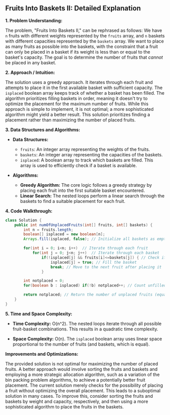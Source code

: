 ## Fruits Into Baskets II: Detailed Explanation

**1. Problem Understanding:**

The problem, "Fruits Into Baskets II,"  can be rephrased as follows:  We have `n` fruits with different weights represented by the `fruits` array, and `n` baskets with different capacities represented by the `baskets` array.  We want to place as many fruits as possible into the baskets, with the constraint that a fruit can only be placed in a basket if its weight is less than or equal to the basket's capacity.  The goal is to determine the number of fruits that *cannot* be placed in any basket.

**2. Approach / Intuition:**

The solution uses a greedy approach. It iterates through each fruit and attempts to place it in the first available basket with sufficient capacity.  The `isplaced` boolean array keeps track of whether a basket has been filled.  The algorithm prioritizes filling baskets in order, meaning it doesn't try to optimize the placement for the maximum number of fruits.  While this approach is simple to implement, it is not optimal; a more sophisticated algorithm might yield a better result. This solution prioritizes finding a placement rather than maximizing the number of placed fruits.

**3. Data Structures and Algorithms:**

* **Data Structures:**
    * `fruits`: An integer array representing the weights of the fruits.
    * `baskets`: An integer array representing the capacities of the baskets.
    * `isplaced`: A boolean array to track which baskets are filled.  This array is used to efficiently check if a basket is available.

* **Algorithms:**
    * **Greedy Algorithm:** The core logic follows a greedy strategy by placing each fruit into the first suitable basket encountered.
    * **Linear Search:** The nested loops perform a linear search through the baskets to find a suitable placement for each fruit.


**4. Code Walkthrough:**

```java
class Solution {
    public int numOfUnplacedFruits(int[] fruits, int[] baskets) {
        int n = fruits.length;
        boolean[] isplaced = new boolean[n];
        Arrays.fill(isplaced, false); // Initialize all baskets as empty

        for(int i = 0; i<n; i++)  // Iterate through each fruit
            for(int j = 0; j<n; j++)  // Iterate through each basket
                if(!isplaced[j] && fruits[i]<=baskets[j]) { // Check if basket is empty and capacity is sufficient
                    isplaced[j] = true; // Fill the basket
                    break; // Move to the next fruit after placing it
                }

        int notplaced = 0;
        for(boolean b : isplaced) if(!b) notplaced++; // Count unfilled baskets

        return notplaced; // Return the number of unplaced fruits (equal to number of unfilled baskets in this case).
    }
}
```

**5. Time and Space Complexity:**

* **Time Complexity:** O(n^2). The nested loops iterate through all possible fruit-basket combinations.  This results in a quadratic time complexity.

* **Space Complexity:** O(n). The `isplaced` boolean array uses linear space proportional to the number of fruits (and baskets, which is equal).


**Improvements and Optimizations:**

The provided solution is not optimal for maximizing the number of placed fruits. A better approach would involve sorting the fruits and baskets and employing a more strategic allocation algorithm, such as a variation of the bin packing problem algorithms, to achieve a potentially better fruit placement.  The current solution merely checks for the possibility of placing a fruit without optimizing the overall placement.  This leads to a suboptimal solution in many cases.  To improve this, consider sorting the fruits and baskets by weight and capacity, respectively, and then using a more sophisticated algorithm to place the fruits in the baskets.
